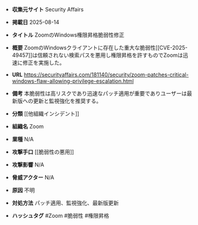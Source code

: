 - **収集元サイト**
Security Affairs

- **掲載日**
2025-08-14

- **タイトル**
ZoomのWindows権限昇格脆弱性修正

- **概要**
ZoomのWindowsクライアントに存在した重大な脆弱性[[CVE-2025-49457]]は信頼されない検索パスを悪用し権限昇格を許すものでZoomは迅速に修正を実施した。

- **URL**
https://securityaffairs.com/181140/security/zoom-patches-critical-windows-flaw-allowing-privilege-escalation.html

- **備考**
本脆弱性は高リスクであり迅速なパッチ適用が重要でありユーザーは最新版への更新と監視強化を推奨する。

- **分類**
[[他組織インシデント]]

- **組織名**
Zoom

- **業種**
N/A

- **攻撃手口**
[[脆弱性の悪用]]

- **攻撃影響**
N/A

- **脅威アクター**
N/A

- **原因**
不明

- **対処方法**
パッチ適用、監視強化、最新版更新

- **ハッシュタグ**
#Zoom #脆弱性 #権限昇格
